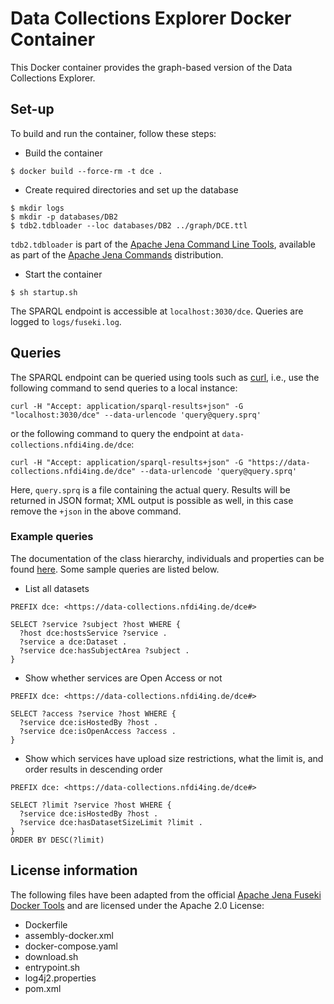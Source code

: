 # Data Collections Explorer Docker Container

This Docker container provides the graph-based version of the Data Collections Explorer.

## Set-up

To build and run the container, follow these steps:

- Build the container
```
$ docker build --force-rm -t dce .
```
- Create required directories and set up the database
```
$ mkdir logs
$ mkdir -p databases/DB2
$ tdb2.tdbloader --loc databases/DB2 ../graph/DCE.ttl
```
`tdb2.tdbloader` is part of the [Apache Jena Command Line Tools](https://jena.apache.org/documentation//tdb2/tdb2_cmds.html),
available as part of the [Apache Jena Commands](https://jena.apache.org/download/index.cgi)
distribution.
- Start the container
```
$ sh startup.sh
```
The SPARQL endpoint is accessible at `localhost:3030/dce`. Queries are
logged to `logs/fuseki.log`.

## Queries

The SPARQL endpoint can be queried using tools such as [curl](https://curl.se),
i.e., use the following command to send queries to a local instance:
```
curl -H "Accept: application/sparql-results+json" -G "localhost:3030/dce" --data-urlencode 'query@query.sprq'
```
or the following command to query the endpoint at ```data-collections.nfdi4ing.de/dce```:
```
curl -H "Accept: application/sparql-results+json" -G "https://data-collections.nfdi4ing.de/dce" --data-urlencode 'query@query.sprq'
```
Here, `query.sprq` is a file containing the actual query. Results will be returned
in JSON format; XML output is possible as well, in this case remove the `+json` in the
above command.

### Example queries

The documentation of the class hierarchy, individuals and properties can be
found [here](../graph/README.md). Some sample queries are listed below.

- List all datasets
```
PREFIX dce: <https://data-collections.nfdi4ing.de/dce#>

SELECT ?service ?subject ?host WHERE {
  ?host dce:hostsService ?service .
  ?service a dce:Dataset .
  ?service dce:hasSubjectArea ?subject .
}
```

- Show whether services are Open Access or not
```
PREFIX dce: <https://data-collections.nfdi4ing.de/dce#>

SELECT ?access ?service ?host WHERE {
  ?service dce:isHostedBy ?host .
  ?service dce:isOpenAccess ?access .
}
```

- Show which services have upload size restrictions, what the limit is, and order results in descending order
```
PREFIX dce: <https://data-collections.nfdi4ing.de/dce#>

SELECT ?limit ?service ?host WHERE {
  ?service dce:isHostedBy ?host .
  ?service dce:hasDatasetSizeLimit ?limit .
}
ORDER BY DESC(?limit)
```

## License information

The following files have been adapted from the official [Apache Jena Fuseki Docker Tools](https://github.com/apache/jena/tree/main/jena-fuseki2/jena-fuseki-docker) and are licensed under the Apache 2.0 License:
- Dockerfile
- assembly-docker.xml
- docker-compose.yaml
- download.sh
- entrypoint.sh
- log4j2.properties
- pom.xml
